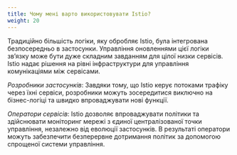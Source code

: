 ```yaml
---
title: Чому мені варто використовувати Istio?
weight: 20
---
```


Традиційно більшість логіки, яку обробляє Istio, була інтегрована безпосередньо в застосунки. Управління оновленнями цієї логіки звʼязку може бути дуже складним завданням для цілої низки сервісів. Istio надає рішення на рівні інфраструктури для управління комунікаціями між сервісами.

*Розробники застосунків*: Завдяки тому, що Istio керує потоками трафіку через їхні сервіси, розробники можуть зосередитися виключно на бізнес-логіці та швидко впроваджувати нові функції.

*Оператори сервісів*: Istio дозволяє впроваджувати політики та здійснювати моніторинг мережі з єдиної централізованої точки управління, незалежно від еволюції застосунків. В результаті оператори можуть забезпечити безперервне дотримання політик за допомогою спрощеної системи управління.
